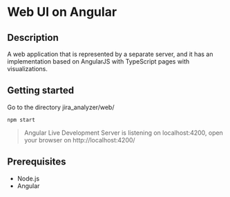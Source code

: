 # Web UI on Angular

## Description
A web application that is represented by a separate server, and it has an implementation based on AngularJS with TypeScript pages with visualizations.

## Getting started
Go to the directory jira_analyzer/web/

  ```npm start```
>Angular Live Development Server is listening on localhost:4200, open your browser on http://localhost:4200/

## Prerequisites

- Node.js
- Angular
